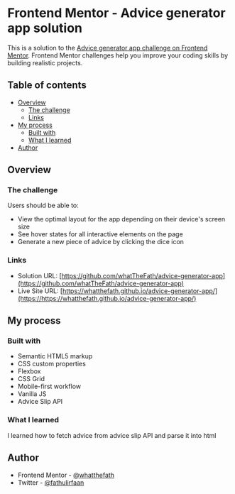 # Frontend Mentor - Advice generator app solution

This is a solution to the [Advice generator app challenge on Frontend Mentor](https://www.frontendmentor.io/challenges/advice-generator-app-QdUG-13db). Frontend Mentor challenges help you improve your coding skills by building realistic projects.

## Table of contents

- [Overview](#overview)
  - [The challenge](#the-challenge)
  - [Links](#links)
- [My process](#my-process)
  - [Built with](#built-with)
  - [What I learned](#what-i-learned)
- [Author](#author)

## Overview

### The challenge

Users should be able to:

- View the optimal layout for the app depending on their device's screen size
- See hover states for all interactive elements on the page
- Generate a new piece of advice by clicking the dice icon

### Links

- Solution URL: [https://github.com/whatTheFath/advice-generator-app](https://github.com/whatTheFath/advice-generator-app)
- Live Site URL: [https://whatthefath.github.io/advice-generator-app/](https://https://whatthefath.github.io/advice-generator-app/)

## My process

### Built with

- Semantic HTML5 markup
- CSS custom properties
- Flexbox
- CSS Grid
- Mobile-first workflow
- Vanilla JS
- Advice Slip API

### What I learned

I learned how to fetch advice from advice slip API and parse it into html

## Author

- Frontend Mentor - [@whatthefath](https://www.frontendmentor.io/profile/whatthefath)
- Twitter - [@fathulirfaan](https://www.twitter.com/fathulirfaan)
